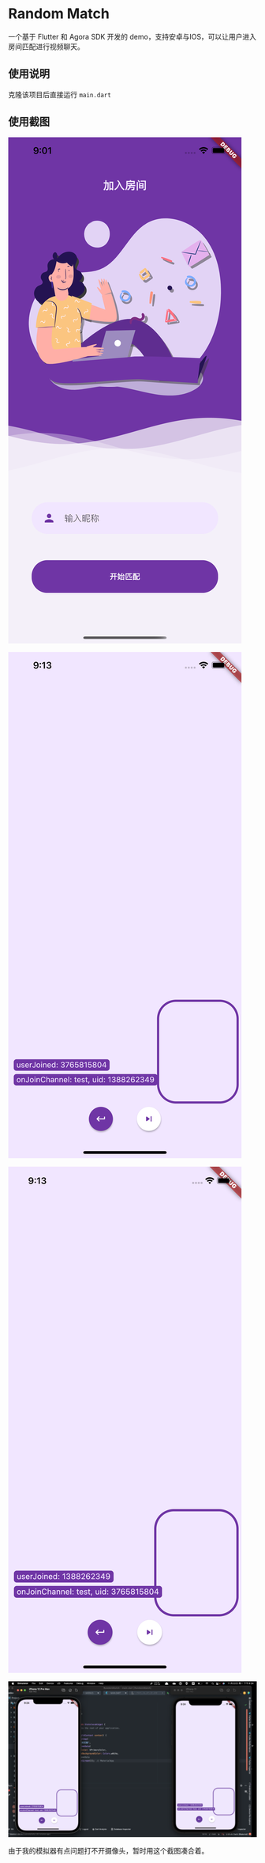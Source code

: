 # Random Match

一个基于 Flutter 和 Agora SDK 开发的 demo，支持安卓与IOS，可以让用户进入房间匹配进行视频聊天。

## 使用说明

克隆该项目后直接运行 `main.dart`

## 使用截图
![](images/join.png)

![](images/room1.png)

![](images/room2.png)

![](images/room3.png)

由于我的模拟器有点问题打不开摄像头，暂时用这个截图凑合着。